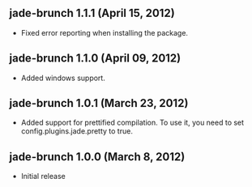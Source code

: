 ## jade-brunch 1.1.1 (April 15, 2012)
* Fixed error reporting when installing the package.

## jade-brunch 1.1.0 (April 09, 2012)
* Added windows support.

## jade-brunch 1.0.1 (March 23, 2012)
* Added support for prettified compilation. To use it, you need to
set config.plugins.jade.pretty to true.

## jade-brunch 1.0.0 (March 8, 2012)
* Initial release
